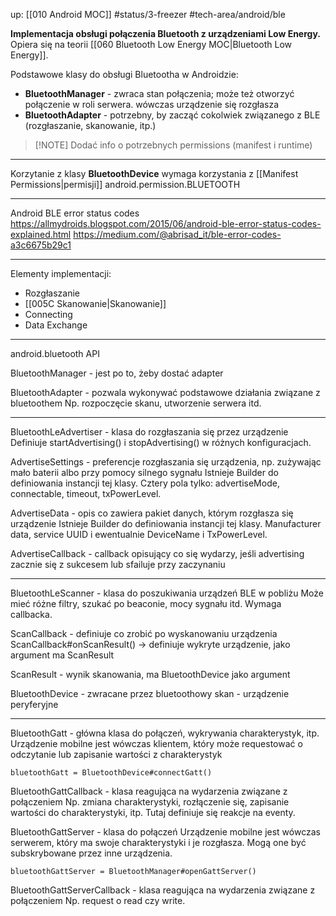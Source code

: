 up: [[010 Android MOC]]
#status/3-freezer
#tech-area/android/ble

**Implementacja obsługi połączenia Bluetooth z urządzeniami Low Energy.**
Opiera się na teorii [[060 Bluetooth Low Energy MOC|Bluetooth Low Energy]].

Podstawowe klasy do obsługi Bluetootha w Androidzie:
- **BluetoothManager** - zwraca stan połączenia; może też otworzyć połączenie w roli serwera. wówczas urządzenie się rozgłasza
- **BluetoothAdapter** - potrzebny, by zacząć cokolwiek związanego z BLE (rozgłaszanie, skanowanie, itp.)


> [!NOTE] Dodać info o potrzebnych permissions (manifest i runtime)

---

Korzytanie z klasy **BluetoothDevice** wymaga korzystania z [[Manifest Permissions|permisji]] android.permission.BLUETOOTH

---

Android BLE error status codes
https://allmydroids.blogspot.com/2015/06/android-ble-error-status-codes-explained.html
https://medium.com/@abrisad_it/ble-error-codes-a3c6675b29c1

---

Elementy implementacji:
- Rozgłaszanie
- [[005C Skanowanie|Skanowanie]]
- Connecting
- Data Exchange

---

android.bluetooth API

BluetoothManager - jest po to, żeby dostać adapter

BluetoothAdapter - pozwala wykonywać podstawowe działania związane z bluetoothem
	Np. rozpoczęcie skanu, utworzenie serwera itd.
_____________________________________________

BluetoothLeAdvertiser - klasa do rozgłaszania się przez urządzenie 
	Definiuje startAdvertising() i stopAdvertising() w różnych konfiguracjach.

AdvertiseSettings - preferencje rozgłaszania się urządzenia, np. zużywając mało baterii albo przy pomocy silnego sygnału
	Istnieje Builder do definiowania instancji tej klasy.
	Cztery pola tylko: advertiseMode, connectable, timeout, txPowerLevel.

AdvertiseData - opis co zawiera pakiet danych, którym rozgłasza się urządzenie
	Istnieje Builder do definiowania instancji tej klasy.
	Manufacturer data, service UUID i ewentualnie DeviceName i TxPowerLevel.

AdvertiseCallback - callback opisujący co się wydarzy, jeśli advertising zacznie się z sukcesem lub sfailuje przy zaczynaniu



_____________________________________________

BluetoothLeScanner - klasa do poszukiwania urządzeń BLE w pobliżu 
	Może mieć różne filtry, szukać po beaconie, mocy sygnału itd.
	Wymaga callbacka.

ScanCallback - definiuje co zrobić po wyskanowaniu urządzenia
	ScanCallback#onScanResult() -> definiuje wykryte urządzenie, jako argument ma ScanResult

ScanResult - wynik skanowania, ma BluetoothDevice jako argument

BluetoothDevice - zwracane przez bluetoothowy skan - urządzenie peryferyjne

_____________________________________________

BluetoothGatt - główna klasa do połączeń, wykrywania charakterystyk, itp. 
	Urządzenie mobilne jest wówczas klientem, który może requestować o odczytanie lub zapisanie wartości z charakterystyk

	bluetoothGatt = BluetoothDevice#connectGatt()


BluetoothGattCallback - klasa reagująca na wydarzenia związane z połączeniem
	Np. zmiana charakterystyki, rozłączenie się, zapisanie wartości do charakterystyki, itp. Tutaj definiuje się reakcje na eventy.


BluetoothGattServer - klasa do połączeń
	Urządzenie mobilne jest wówczas serwerem, który ma swoje charakterystyki i je rozgłasza. Mogą one być subskrybowane przez inne urządzenia.

	bluetoothGattServer = BluetoothManager#openGattServer()

BluetoothGattServerCallback - klasa reagująca na wydarzenia związane z połączeniem
	Np. request o read czy write.
